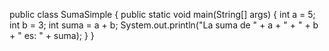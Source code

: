 public class SumaSimple {
    public static void main(String[] args) {
        int a = 5;
        int b = 3;
        int suma = a + b;
        System.out.println("La suma de " + a + " + " + b + " es: " + suma);
    }
}
